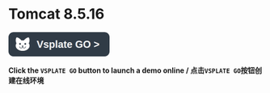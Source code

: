 # Tomcat 8.5.16

<a href="https://www.vsplate.com/?docker-compose=https://github.com/vsplate/dcenvs/tomcat/8.5.16"><img alt="VSPLATE GO" src="https://raw.githubusercontent.com/vsplate/images/master/vsgo_btn.png" width="200px"></a>

**Click the `VSPLATE GO` button to launch a demo online / 点击`VSPLATE GO`按钮创建在线环境**